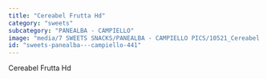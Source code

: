 ```yaml
---
title: "Cereabel Frutta Hd"
category: "sweets"
subcategory: "PANEALBA - CAMPIELLO"
image: "media/7 SWEETS SNACKS/PANEALBA - CAMPIELLO PICS/10521_Cereabel Frutta HD.png"
id: "sweets-panealba---campiello-441"
---
```


Cereabel Frutta Hd
